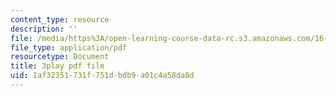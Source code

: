 ```yaml
---
content_type: resource
description: ''
file: /media/https%3A/open-learning-course-data-rc.s3.amazonaws.com/16-687-private-pilot-ground-school-january-iap-2019/1af32351731f751dbdb9a01c4a58da8d_RSuztJUlgOM.pdf
file_type: application/pdf
resourcetype: Document
title: 3play pdf file
uid: 1af32351-731f-751d-bdb9-a01c4a58da8d
---
```


